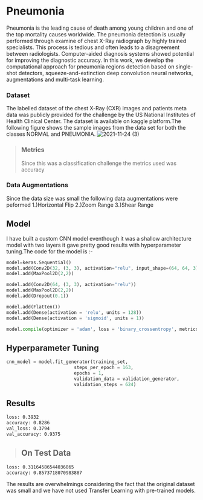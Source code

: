 # Pneumonia
Pneumonia is the leading cause of death among young children and one of the top mortality causes worldwide. The pneumonia detection is usually performed through examine of chest X-Ray radiograph by highly trained specialists. This process is tedious and often leads to a disagreement between radiologists. Computer-aided diagnosis systems showed potential for improving the diagnostic accuracy. In this work, we develop the computational approach for pneumonia regions detection based on single-shot detectors, squeeze-and-extinction deep convolution neural networks, augmentations and multi-task learning.
### Dataset
The labelled dataset of the chest X-Ray (CXR) images and patients meta data was publicly provided for the challenge by the US National Institutes of Health Clinical Center. The dataset is available on kaggle platform.The following figure shows the sample images from the data set for both the classes NORMAL and PNEUMONIA.
![2021-11-24 (3)](https://user-images.githubusercontent.com/82788246/143465784-5235d217-868d-4fc9-b2c1-1f7146734d0e.png)

>### Metrics
>Since this was a classification challenge the metrics used was accuracy

### Data Augmentations
Since the data size was small the following data augmentations were peformed
1.)Horizontal Flip
2.)Zoom Range
3.)Shear Range

## Model
I have built a custom CNN model eventhough it was a shallow architecture model with two layers it gave pretty good results with hyperparameter tuning.The code for the model is :- 
```python
model=keras.Sequential()
model.add(Conv2D(32, (3, 3), activation="relu", input_shape=(64, 64, 3)))
model.add(MaxPool2D(2,2))

model.add(Conv2D(64, (3, 3), activation="relu"))
model.add(MaxPool2D(2,2))
model.add(Dropout(0.1))

model.add(Flatten())
model.add(Dense(activation = 'relu', units = 128))
model.add(Dense(activation = 'sigmoid', units = 1))

model.compile(optimizer = 'adam', loss = 'binary_crossentropy', metrics = ['accuracy'])
```
## Hyperparameter Tuning
```python
cnn_model = model.fit_generator(training_set,
                         steps_per_epoch = 163,
                         epochs = 1,
                         validation_data = validation_generator,
                         validation_steps = 624)
```                         
                         
## Results
```bash
loss: 0.3932
accuracy: 0.8286 
val_loss: 0.3794 
val_accuracy: 0.9375
```
>## On Test Data
```bash
loss: 0.31164586544036865 
accuracy: 0.8573718070983887
```
The results are overwhelmings considering the fact that the original dataset was small and we have not used Transfer Learning with pre-trained models.
